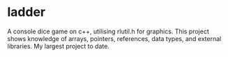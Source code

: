 # ladder
A console dice game on c++, utilising rlutil.h for graphics.
This project shows knowledge of arrays, pointers, references, data types, and external libraries. My largest project to date.